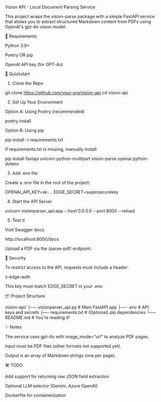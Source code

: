 Vision API - Local Document Parsing Service

This project wraps the vision-parse package with a simple FastAPI service that allows you to extract structured Markdown content from PDFs using OpenAI's gpt-4o vision model.

🧰 Requirements

Python 3.9+

Poetry OR pip

OpenAI API key (for GPT-4o)

🚀 Quickstart

1. Clone the Repo

git clone https://github.com/your-org/vision-api
cd vision-api

2. Set Up Your Environment

Option A: Using Poetry (recommended)

poetry install

Option B: Using pip

pip install -r requirements.txt

If requirements.txt is missing, manually install:

pip install fastapi uvicorn python-multipart vision-parse openai python-dotenv

3. Add .env file

Create a .env file in the root of the project:

OPENAI_API_KEY=sk-...
EDGE_SECRET=supersecurekey

4. Start the API Server

uvicorn visionparser_api:app --host 0.0.0.0 --port 8000 --reload

5. Test It

Visit Swagger docs:

http://localhost:8000/docs

Upload a PDF via the /parse-pdf/ endpoint.

🔐 Security

To restrict access to the API, requests must include a header:

x-edge-auth

This key must match EDGE_SECRET in your .env.

📦 Project Structure

vision-api/
├── visionparser_api.py     # Main FastAPI app
├── .env                    # API keys and secrets
├── requirements.txt        # (Optional) pip dependencies
└── README.md               # You're reading it!

✨ Notes

The service uses gpt-4o with image_mode="url" to analyze PDF pages.

Input must be PDF files (other formats not supported yet).

Output is an array of Markdown strings (one per page).

🛠️ TODO

Add support for returning raw JSON field extraction

Optional LLM selector (Gemini, Azure OpenAI)

Dockerfile for containerization